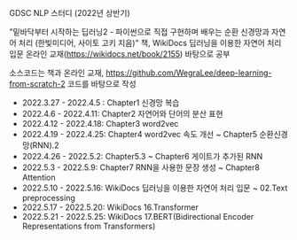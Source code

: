 GDSC NLP 스터디 (2022년 상반기)

"밑바닥부터 시작하는 딥러닝2 - 파이썬으로 직접 구현하며 배우는 순환 신경망과 자연어 처리 (한빛미디어, 사이토 고키 지음)" 책, WikiDocs 딥러닝을 이용한 자연어 처리 입문 온라인 교재(https://wikidocs.net/book/2155) 바탕으로 공부

소스코드는 책과 온라인 교재,  https://github.com/WegraLee/deep-learning-from-scratch-2 코드를 바탕으로 작성

- 2022.3.27 - 2022.4.5 : Chapter1 신경망 복습
- 2022.4.6 - 2022.4.11: Chapter2 자연어와 단어의 분산 표현
- 2022.4.12 - 2022.4.18: Chapter3 word2vec
- 2022.4.19 - 2022.4.25: Chapter4 word2vec 속도 개선 ~ Chapter5 순환신경망(RNN).2
- 2022.4.26 - 2022.5.2: Chapter5.3 ~ Chapter6 게이트가 추가된 RNN
- 2022.5.3 - 2022.5.9: Chapter7 RNN을 사용한 문장 생성 ~ Chapter8 Attention
- 2022.5.10 - 2022.5.16: WikiDocs 딥러닝을 이용한 자연어 처리 입문 ~ 02.Text preprocessing
- 2022.5.17 - 2022.5.20: WikiDocs 16.Transformer
- 2022.5.21 - 2022.5.25: WikiDocs 17.BERT(Bidirectional Encoder Representations from Transformers)

